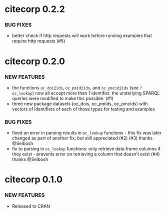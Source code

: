 citecorp 0.2.2
==============

### BUG FIXES

* better check if http requests will work before running examples that require http requests (#5)


citecorp 0.2.0
==============

### NEW FEATURES

* the functions `oc_doi2ids`, `oc_pmid2ids`, and `oc_pmcid2ids` (see `?oc_lookup`) now all accept more than 1 identifier. the underlying SPARQL queries were modified to make this possible. (#1)
* three new package datasets (oc_dois, oc_pmids, oc_pmcids) with vectors of identifiers of each of those types for testing and examples

### BUG FIXES

* fixed an error in parsing results in `oc_lookup` functions - this fix was later changed as part of another fix, but still appreciated (#2) (#3) thanks @Selbosh
* fix to parsing in `oc_lookup` functions: only retrieve data.frame columns if they exist - prevents error on retrieving a column that doesn't exist (#4) thanks @Selbosh


citecorp 0.1.0
==============

### NEW FEATURES

* Released to CRAN
